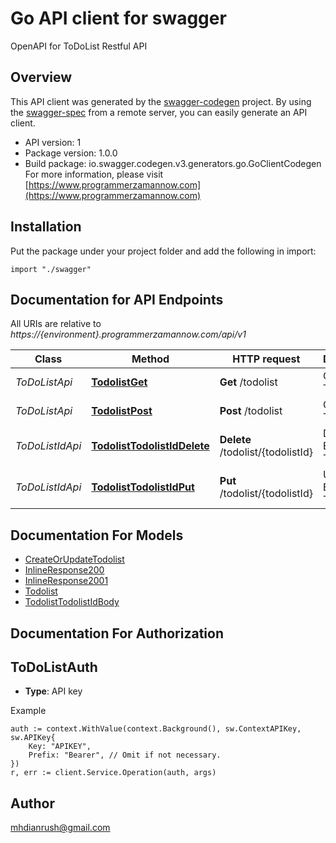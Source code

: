 # Go API client for swagger

OpenAPI for ToDoList Restful API

## Overview
This API client was generated by the [swagger-codegen](https://github.com/swagger-api/swagger-codegen) project.  By using the [swagger-spec](https://github.com/swagger-api/swagger-spec) from a remote server, you can easily generate an API client.

- API version: 1
- Package version: 1.0.0
- Build package: io.swagger.codegen.v3.generators.go.GoClientCodegen
For more information, please visit [https://www.programmerzamannow.com](https://www.programmerzamannow.com)

## Installation
Put the package under your project folder and add the following in import:
```golang
import "./swagger"
```

## Documentation for API Endpoints

All URIs are relative to *https://{environment}.programmerzamannow.com/api/v1*

Class | Method | HTTP request | Description
------------ | ------------- | ------------- | -------------
*ToDoListApi* | [**TodolistGet**](docs/ToDoListApi.md#todolistget) | **Get** /todolist | Get All ToDoList
*ToDoListApi* | [**TodolistPost**](docs/ToDoListApi.md#todolistpost) | **Post** /todolist | Create New ToDoList
*ToDoListIdApi* | [**TodolistTodolistIdDelete**](docs/ToDoListIdApi.md#todolisttodolistiddelete) | **Delete** /todolist/{todolistId} | Delete Existing ToDoList
*ToDoListIdApi* | [**TodolistTodolistIdPut**](docs/ToDoListIdApi.md#todolisttodolistidput) | **Put** /todolist/{todolistId} | Update Existing Todolist

## Documentation For Models

 - [CreateOrUpdateTodolist](docs/CreateOrUpdateTodolist.md)
 - [InlineResponse200](docs/InlineResponse200.md)
 - [InlineResponse2001](docs/InlineResponse2001.md)
 - [Todolist](docs/Todolist.md)
 - [TodolistTodolistIdBody](docs/TodolistTodolistIdBody.md)

## Documentation For Authorization

## ToDoListAuth
- **Type**: API key 

Example
```golang
auth := context.WithValue(context.Background(), sw.ContextAPIKey, sw.APIKey{
	Key: "APIKEY",
	Prefix: "Bearer", // Omit if not necessary.
})
r, err := client.Service.Operation(auth, args)
```

## Author

mhdianrush@gmail.com
